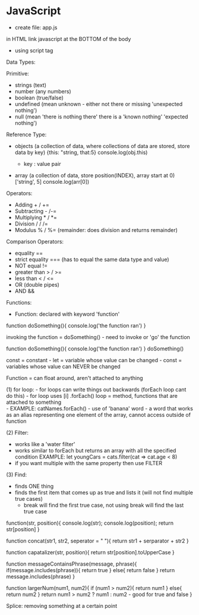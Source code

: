 # JavaScript

<!-- NOTE Monday/Tuesday Notes -->
- create file: app.js 

in HTML link javascript at the BOTTOM of the body 
- using script tag 


Data Types: 

Primitive:
- strings (text)
- number (any numbers)
- boolean (true/false)
- undefined (mean unknown - either not there or missing 'unexpected nothing')
- null (mean 'there is nothing there' there is a 'known nothing' 'expected nothing')

Reference Type:
- objects (a collection of data, where collections of data are stored, store data by key)
    {this: "string, that:5}
    console.log(obj.this)
    - key : value pair 

- array (a collection of data, store position(INDEX), array start at 0)
    ['string', 5]
    console.log(arr[0])

Operators:
-  Adding + / +=
- Subtracting - /-=
- Multiplying * / *=
- Division /  / /=
- Modulus %  / %= (remainder: does division and returns remainder)

Comparison Operators:
- equality ==
- strict equality === (has to equal the same data type and value)
- NOT equal != 
- greater than > / >=
- less than < / <=
- OR (double pipes)
- AND &&

Functions:
- Function: declared with keyword 'function' 

function doSomething(){
    console.log('the function ran')
}

invoking the function = doSomething()
    - need to invoke or 'go' the function 

function doSomething(){
    console.log('the function ran')
}
doSomething()

<!-- Tuesday -->
const = constant 
    - let = variable whose value can be changed 
    - const = variables whose value can NEVER be changed 

Function = can float around, aren't attached to anything



<!-- NOTE three most common array methods -->
(1) for loop:
    - for loops can  write things out backwards (forEach loop cant do this)
    - for loop uses [i] 
.forEach() loop = method, functions that are attached to something  
    - EXAMPLE: catNames.forEach()
    - use of 'banana' word - a word that works as an alias representing one element of the array, cannot access outside of function 


(2) Filter:
- works like a 'water filter' 
- works similar to forEach but returns an array with all the specified condition 
    EXAMPLE: let youngCars = cats.filter(cat => cat.age < 8)
- if you want multiple with the same property then use FILTER


(3) Find: 
- finds ONE thing 
- finds the first item that comes up as true and lists it (will not find multiple true cases)
    - break will find the first true case, not using break will find the last true case 


<!-- NOTE FIRESIDE notes -->

function(str, position){
    console.log(str);
    console.log(position);
    return str[position]
}

function concat(str1, str2, seperator = " "){
    return str1 + serparator + str2
}

function capatalizer(str, position){
    return str[position].toUpperCase
}

function messageContainsPhrase(message, phrase){
    if(message.includes(phrase)){
        return true
    } else{
        return false
    }
    <!-- One line solution -->
    return message.includes(phrase)
}

function largerNum(num1, num2){
    if (num1 > num2){
        return num1
    } else{
        return num2
    }
    <!-- One line solution  -->
    return num1 > num2 ? num1 : num2  - good for true and false
}

<!-- NOTE Wednesday Notes -->
Splice: removing something at a certain point 





